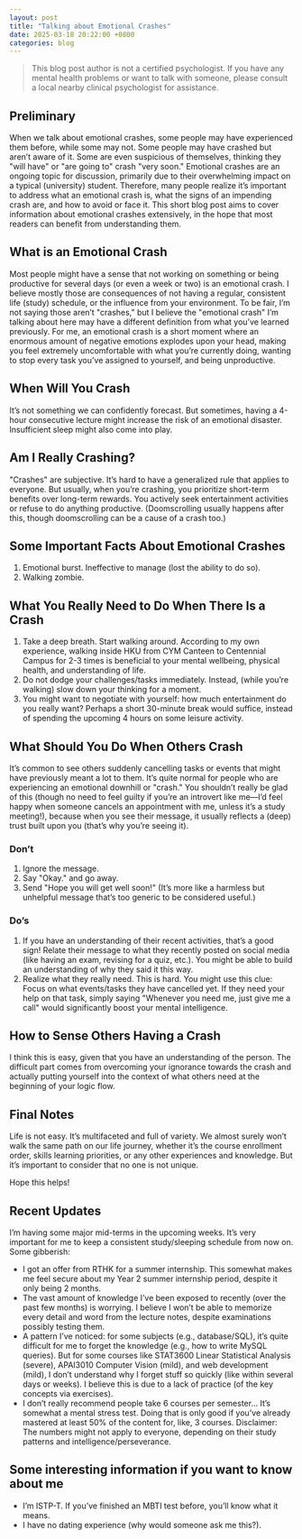 ```yaml
---
layout: post
title: "Talking about Emotional Crashes"
date: 2025-03-18 20:22:00 +0800
categories: blog
---
```


> This blog post author is not a certified psychologist. If you have any mental health problems or want to talk with someone, please consult a local nearby clinical psychologist for assistance.

## Preliminary

When we talk about emotional crashes, some people may have experienced them before, while some may not. Some people may have crashed but aren’t aware of it. Some are even suspicious of themselves, thinking they "will have" or "are going to" crash "very soon." Emotional crashes are an ongoing topic for discussion, primarily due to their overwhelming impact on a typical (university) student. Therefore, many people realize it’s important to address what an emotional crash is, what the signs of an impending crash are, and how to avoid or face it. This short blog post aims to cover information about emotional crashes extensively, in the hope that most readers can benefit from understanding them.

## What is an Emotional Crash

Most people might have a sense that not working on something or being productive for several days (or even a week or two) is an emotional crash. I believe mostly those are consequences of not having a regular, consistent life (study) schedule, or the influence from your environment. To be fair, I’m not saying those aren’t "crashes," but I believe the "emotional crash" I’m talking about here may have a different definition from what you’ve learned previously. For me, an emotional crash is a short moment where an enormous amount of negative emotions explodes upon your head, making you feel extremely uncomfortable with what you’re currently doing, wanting to stop every task you’ve assigned to yourself, and being unproductive.

## When Will You Crash

It’s not something we can confidently forecast. But sometimes, having a 4-hour consecutive lecture might increase the risk of an emotional disaster. Insufficient sleep might also come into play.

## Am I Really Crashing?

"Crashes" are subjective. It’s hard to have a generalized rule that applies to everyone. But usually, when you’re crashing, you prioritize short-term benefits over long-term rewards. You actively seek entertainment activities or refuse to do anything productive. (Doomscrolling usually happens after this, though doomscrolling can be a cause of a crash too.)

## Some Important Facts About Emotional Crashes

1. Emotional burst. Ineffective to manage (lost the ability to do so).  
2. Walking zombie.

## What You Really Need to Do When There Is a Crash

1. Take a deep breath. Start walking around. According to my own experience, walking inside HKU from CYM Canteen to Centennial Campus for 2-3 times is beneficial to your mental wellbeing, physical health, and understanding of life.  
2. Do not dodge your challenges/tasks immediately. Instead, (while you’re walking) slow down your thinking for a moment.  
3. You might want to negotiate with yourself: how much entertainment do you really want? Perhaps a short 30-minute break would suffice, instead of spending the upcoming 4 hours on some leisure activity.

## What Should You Do When Others Crash

It’s common to see others suddenly cancelling tasks or events that might have previously meant a lot to them. It’s quite normal for people who are experiencing an emotional downhill or "crash." You shouldn’t really be glad of this (though no need to feel guilty if you’re an introvert like me—I’d feel happy when someone cancels an appointment with me, unless it’s a study meeting!), because when you see their message, it usually reflects a (deep) trust built upon you (that’s why you’re seeing it).

### Don’t

1. Ignore the message.  
2. Say "Okay." and go away.  
3. Send "Hope you will get well soon!" (It’s more like a harmless but unhelpful message that’s too generic to be considered useful.)

### Do’s

1. If you have an understanding of their recent activities, that’s a good sign! Relate their message to what they recently posted on social media (like having an exam, revising for a quiz, etc.). You might be able to build an understanding of why they said it this way.  
2. Realize what they really need. This is hard. You might use this clue: Focus on what events/tasks they have cancelled yet. If they need your help on that task, simply saying "Whenever you need me, just give me a call" would significantly boost your mental intelligence.

## How to Sense Others Having a Crash

I think this is easy, given that you have an understanding of the person. The difficult part comes from overcoming your ignorance towards the crash and actually putting yourself into the context of what others need at the beginning of your logic flow.

## Final Notes

Life is not easy. It’s multifaceted and full of variety. We almost surely won’t walk the same path on our life journey, whether it’s the course enrollment order, skills learning priorities, or any other experiences and knowledge. But it’s important to consider that no one is not unique.

Hope this helps!

## Recent Updates

I’m having some major mid-terms in the upcoming weeks. It’s very important for me to keep a consistent study/sleeping schedule from now on.  
Some gibberish:  

* I got an offer from RTHK for a summer internship. This somewhat makes me feel secure about my Year 2 summer internship period, despite it only being 2 months.  
* The vast amount of knowledge I’ve been exposed to recently (over the past few months) is worrying. I believe I won’t be able to memorize every detail and word from the lecture notes, despite examinations possibly testing them.  
* A pattern I’ve noticed: for some subjects (e.g., database/SQL), it’s quite difficult for me to forget the knowledge (e.g., how to write MySQL queries). But for some courses like STAT3600 Linear Statistical Analysis (severe), APAI3010 Computer Vision (mild), and web development (mild), I don’t understand why I forget stuff so quickly (like within several days or weeks). I believe this is due to a lack of practice (of the key concepts via exercises).  
* I don’t really recommend people take 6 courses per semester… It’s somewhat a mental stress test. Doing that is only good if you’ve already mastered at least 50% of the content for, like, 3 courses. Disclaimer: The numbers might not apply to everyone, depending on their study patterns and intelligence/perseverance.

## Some interesting information if you want to know about me

* I’m ISTP-T. If you’ve finished an MBTI test before, you’ll know what it means.  
* I have no dating experience (why would someone ask me this?).  
